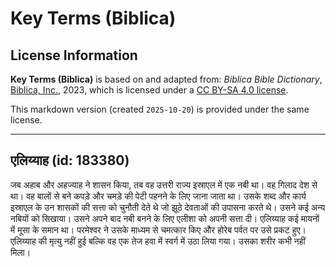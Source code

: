 # Key Terms (Biblica)

## License Information

**Key Terms (Biblica)** is based on and adapted from: _Biblica Bible Dictionary_, [Biblica, Inc.](https://www.biblica.com/), 2023, which is licensed under a [CC BY-SA 4.0 license](https://creativecommons.org/licenses/by-sa/4.0/legalcode.en).

This markdown version (created `2025-10-20`) is provided under the same license.



--------------------------------

## एलिय्याह (id: 183380)

जब अहाब और अहज्याह ने शासन किया, तब वह उत्तरी राज्य इस्राएल में एक नबी था। वह गिलाद देश से था। वह बालों से बने कपड़े और चमड़े की पेटी पहनने के लिए जाना जाता था। उसके शब्द और कार्य इस्राएल के उन शासकों की सत्ता को चुनौती देते थे जो झूठे देवताओं की उपासना करते थे। उसने कई अन्य नबियों को सिखाया। उसने अपने बाद नबी बनने के लिए एलीशा को अपनी सत्ता दी। एलिय्याह कई मायनों में मूसा के समान था। परमेश्वर ने उसके माध्यम से चमत्कार किए और होरेब पर्वत पर उसे प्रकट हुए। एलिय्याह की मृत्यु नहीं हुई बल्कि वह एक तेज हवा में स्वर्ग में उठा लिया गया। उसका शरीर कभी नहीं मिला।


